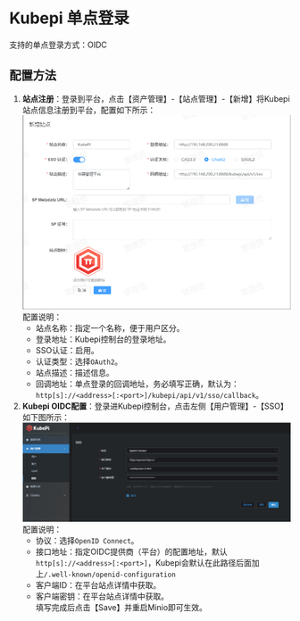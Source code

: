 # Kubepi 单点登录
支持的单点登录方式：OIDC
## 配置方法
1. **站点注册**：登录到平台，点击【资产管理】-【站点管理】-【新增】将Kubepi站点信息注册到平台，配置如下所示：
![img.png](img/kubepi-site.jpg)
配置说明：
    * 站点名称：指定一个名称，便于用户区分。
    * 登录地址：Kubepi控制台的登录地址。
    * SSO认证：启用。
    * 认证类型：选择`OAuth2`。
    * 站点描述：描述信息。
    * 回调地址：单点登录的回调地址，务必填写正确，默认为：`http[s]://<address>[:<port>]/kubepi/api/v1/sso/callback`。
2. **Kubepi OIDC配置**：登录进Kubepi控制台，点击左侧【用户管理】-【SSO】如下图所示：
![img.png](img/kubepi-config.jpg)
配置说明：
    * 协议：选择`OpenID Connect`。
    * 接口地址：指定OIDC提供商（平台）的配置地址，默认`http[s]://<address>[:<port>]`，Kubepi会默认在此路径后面加上`/.well-known/openid-configuration`
    * 客户端ID：在平台站点详情中获取。
    * 客户端密钥：在平台站点详情中获取。  
    填写完成后点击【Save】并重启Minio即可生效。
